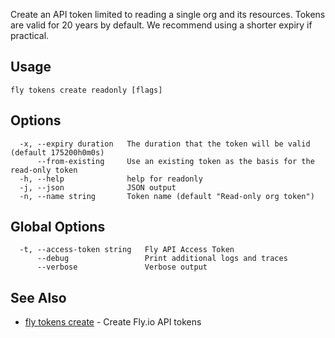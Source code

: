 Create an API token limited to reading a single org and its resources. Tokens are valid for 20 years by default. We recommend using a shorter expiry if practical.

## Usage
~~~
fly tokens create readonly [flags]
~~~

## Options

~~~
  -x, --expiry duration   The duration that the token will be valid (default 175200h0m0s)
      --from-existing     Use an existing token as the basis for the read-only token
  -h, --help              help for readonly
  -j, --json              JSON output
  -n, --name string       Token name (default "Read-only org token")
~~~

## Global Options

~~~
  -t, --access-token string   Fly API Access Token
      --debug                 Print additional logs and traces
      --verbose               Verbose output
~~~

## See Also

* [fly tokens create](/docs/flyctl/fly-tokens-create/)	 - Create Fly.io API tokens


